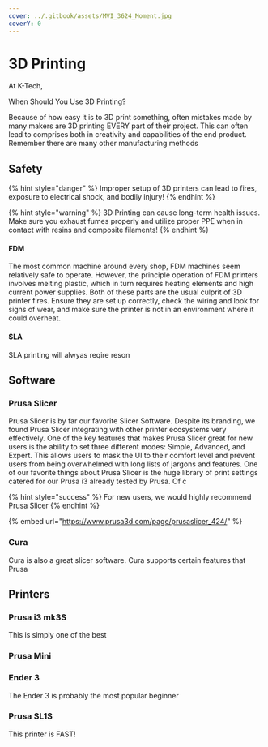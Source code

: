 ```yaml
---
cover: ../.gitbook/assets/MVI_3624_Moment.jpg
coverY: 0
---
```


# 3D Printing

At K-Tech,

When Should You Use 3D Printing?

Because of how easy it is to 3D print something, often mistakes made by many makers are 3D printing EVERY part of their project. This can often lead to comprises both in creativity and capabilities of the end product. Remember there are many other manufacturing methods

## Safety

{% hint style="danger" %}
Improper setup of 3D printers can lead to fires, exposure to electrical shock, and bodily injury!
{% endhint %}

{% hint style="warning" %}
3D Printing can cause long-term health issues. Make sure you exhaust fumes properly and utilize proper PPE when in contact with resins and composite filaments!
{% endhint %}

#### FDM

The most common machine around every shop, FDM machines seem relatively safe to operate. However, the principle operation of FDM printers involves melting plastic, which in turn requires heating elements and high current power supplies. Both of these parts are the usual culprit of 3D printer fires. Ensure they are set up correctly, check the wiring and look for signs of wear, and make sure the printer is not in an environment where it could overheat.&#x20;



#### SLA

SLA printing will alwyas reqire reson

## Software

### Prusa Slicer

Prusa Slicer is by far our favorite Slicer Software. Despite its branding, we found Prusa Slicer integrating with other printer ecosystems very effectively. One of the key features that makes Prusa Slicer great for new users is the ability to set three different modes: Simple, Advanced, and Expert. This allows users to mask the UI to their comfort level and prevent users from being overwhelmed with long lists of jargons and features. One of our favorite things about Prusa Slicer is the huge library of print settings catered for our Prusa i3 already tested by Prusa. Of c

{% hint style="success" %}
For new users, we would highly recommend Prusa Slicer
{% endhint %}

{% embed url="https://www.prusa3d.com/page/prusaslicer_424/" %}

### Cura

Cura is also a great slicer software. Cura supports certain features that Prusa&#x20;



## Printers

### Prusa i3 mk3S

This is simply one of the best&#x20;



### Prusa Mini



### Ender 3

The Ender 3 is probably the most popular beginner&#x20;





### Prusa SL1S

This printer is FAST!
